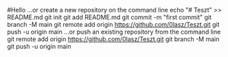 #Hello
…or create a new repository on the command line
echo "# Teszt" >> README.md
git init
git add README.md
git commit -m "first commit"
git branch -M main
git remote add origin https://github.com/0lasz/Teszt.git
git push -u origin main
…or push an existing repository from the command line
git remote add origin https://github.com/0lasz/Teszt.git
git branch -M main
git push -u origin main